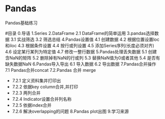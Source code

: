 # Pandas
Pandas基础练习

#目录 
0.导语 
1.Series 
2.DataFrame 
2.1 DataFrame的简单运用 
3.pandas选择数据 
3.1 实战筛选 
3.2 筛选总结 
4.Pandas设置值 
4.1 创建数据 
4.2 根据位置设置loc和iloc 
4.3 根据条件设置 
4.4 按行或列设置 
4.5 添加Series序列(长度必须对齐) 
4.6 设定某行某列为特定值 
4.7 修改一整行数据 
5.Pandas处理丢失数据 
5.1 创建含NaN的矩阵 
5.2 删除掉有NaN的行或列 
5.3 替换NaN值为0或者其他 
5.4 是否有缺失数据NaN 
6.Pandas导入导出 
6.1 导入数据 
6.2 导出数据 
7.Pandas合并操作 
7.1 Pandas合并concat 
7.2.Pandas 合并 merge 
*  7.2.1 定义资料集并打印出
*  7.2.2 依据key column合并,并打印
*  7.2.3 两列合并
*  7.2.4 Indicator设置合并列名称
*  7.2.5 依据index合并
*  7.2.6 解决overlapping的问题
8.Pandas plot出图 
9.学习来源 
